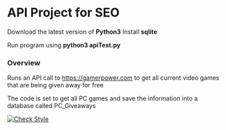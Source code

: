 # API Project for SEO

Download the latest version of **Python3**
Install **sqlite**

Run program using **python3 apiTest.py**

### Overview

Runs an API call to https://gamerpower.com to get all 
current video games that are being given away for free

The code is set to get all PC games and save the information into a database called PC_Giveaways

[![Check Style](https://github.com/acabrera04/APIProject/actions/workflows/checkStyle.yaml/badge.svg)](https://github.com/acabrera04/APIProject/actions/workflows/checkStyle.yaml)
